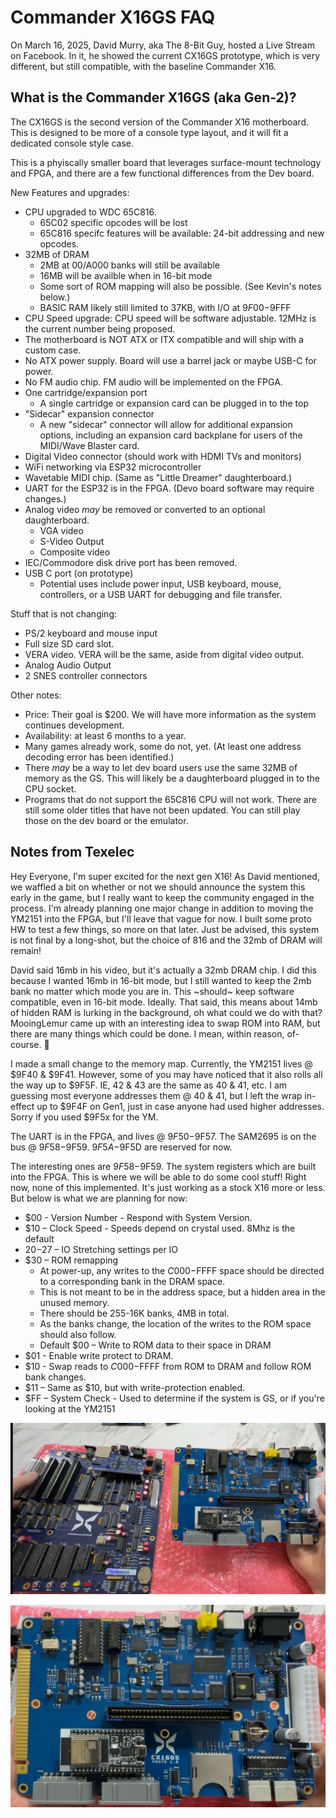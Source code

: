 # Commander X16GS FAQ

On March 16, 2025, David Murry, aka The 8-Bit Guy, hosted a Live Stream on
Facebook. In it, he showed the current CX16GS prototype, which is very
different, but still compatible, with the baseline Commander X16.

## What is the Commander X16GS (aka Gen-2)?

The CX16GS is the second version of the Commander X16 motherboard. This is
designed to be more of a console type layout, and it will fit a dedicated
console style case. 

This is a phyiscally smaller board that leverages surface-mount technology and
FPGA, and there are a few functional differences from the Dev board.

New Features and upgrades:

* CPU upgraded to WDC 65C816.
  * 65C02 specific opcodes will be lost
  * 65C816 specifc features will be available: 24-bit addressing and new
    opcodes.
* 32MB of DRAM
    * 2MB at $00/$A000 banks will still be available
    * 16MB will be availble when in 16-bit mode
    * Some sort of ROM mapping will also be possible. (See Kevin's notes below.)
    * BASIC RAM likely still limited to 37KB, with I/O at $9F00-$9FFF
* CPU Speed upgrade: CPU speed will be software adjustable. 12MHz is the current
  number being proposed.
* The motherboard is NOT ATX or ITX compatible and will ship with a custom case.
* No ATX power supply. Board will use a barrel jack or maybe USB-C for power.
* No FM audio chip. FM audio will be implemented on the FPGA.
* One cartridge/expansion port
    * A single cartridge or expansion card can be plugged in to the top
* "Sidecar" expansion connector
  * A new "sidecar" connector will allow for additional expansion options,
    including an expansion card backplane for users of the MIDI/Wave Blaster
    card.
* Digital Video connector (should work with HDMI TVs and monitors)
* WiFi networking via ESP32 microcontroller
* Wavetable MIDI chip. (Same as "Little Dreamer" daughterboard.)
* UART for the ESP32 is in the FPGA. (Devo board software may require changes.)
* Analog video *may* be removed or converted to an optional daughterboard.
  * VGA video
  * S-Video Output
  * Composite video
* IEC/Commodore disk drive port has been removed.
* USB C port (on prototype)
  * Potential uses include power input, USB keyboard, mouse, controllers, or a
    USB UART for debugging and file transfer.

Stuff that is not changing:

* PS/2 keyboard and mouse input
* Full size SD card slot.
* VERA video. VERA will be the same, aside from digital video output.
* Analog Audio Output
* 2 SNES controller connectors

Other notes:

* Price: Their goal is $200. We will have more information as the system
  continues development.
* Availability: at least 6 months to a year.
* Many games already work, some do not, yet. (At least one address decoding
  error has been identified.)
* There *may* be a way to let dev board users use the same 32MB of memory as the
  GS. This will likely be a daughterboard plugged in to the CPU socket.
* Programs that do not support the 65C816 CPU will not work. There are still
  some older titles that have not been updated. You can still play those on the
  dev board or the emulator.

## Notes from Texelec

Hey Everyone, I'm super excited for the next gen X16!  As David mentioned, we
waffled  a bit on whether or not we should announce the system this early in the
game, but I really want to keep the community engaged in the process.  I'm
already planning one major change in addition to moving the YM2151 into the
FPGA, but I'll leave that vague for now.  I built some proto HW to test a few
things, so more on that later.  Just be advised, this system is not final by a
long-shot, but the choice of 816 and the 32mb of DRAM will remain!

David said 16mb in his video, but it's actually a 32mb DRAM chip.  I did this
because  I wanted 16mb in 16-bit mode, but I still wanted to keep the 2mb bank
no matter which mode you are in.  This ~should~ keep software compatible, even
in 16-bit mode. Ideally.  That said, this means about 14mb of hidden RAM is
lurking in the background, oh what could we do with that?  MooingLemur came up
with an interesting idea to swap ROM into RAM, but there are many things which
could be done.  I mean, within reason, of-course.  🙂

I made a small change to the memory map.  Currently, the YM2151 lives @ $9F40 &
$9F41.  However, some of you may have noticed that it also rolls all the way up
to $9F5F.  IE, 42 & 43 are the same as 40 & 41, etc.  I am guessing most
everyone addresses them @ 40 & 41, but I left the wrap in-effect up to $9F4F on
Gen1, just in case anyone had used higher addresses.  Sorry if you used $9F5x
for the YM. 

The UART is in the FPGA, and lives @ $9F50-$9F57.  The SAM2695 is on the bus @
$9F58-$9F59.  $9F5A-$9F5D are reserved for now.

The interesting ones are $9F58-$9F59.  The system registers which are built into
the FPGA.  This is where we will be able to do some cool stuff!  Right now, none
of this implemented.  It's just working as a stock X16 more or less.  But below
is what we are planning for now:

* $00  - Version Number -  Respond with System Version.
* $10 – Clock Speed - Speeds depend on crystal used.  8Mhz is the default
* $20 -$27 – IO Stretching settings per IO
* $30 – ROM remapping
    * At power-up, any writes to the $C000-$FFFF space should be directed to a
      corresponding bank in the DRAM space.  
    * This is not meant to be in the address space, but a hidden area in the
      unused memory.
    * There should be 255-16K banks, 4MB in total.  
    * As the banks change, the location of the writes to the ROM space should
      also follow. 
    * Default $00 – Write to ROM data to their space in DRAM 
* $01 - Enable write protect to DRAM. 
* $10 - Swap reads to $C000-$FFFF from ROM to DRAM and follow ROM bank changes. 
* $11 – Same as $10, but with write-protection enabled.
* $FF – System Check   - Used to determine if the system is GS, or if you're
  looking at the YM2151 

<p align="center"><img src="images/Gen1_2_side_by_side.png" alt="Dev board and GS board side by side" /></p>
<p align="center"><img src="images/gen2.png" alt="Dev board and GS board side by side" /></p>

